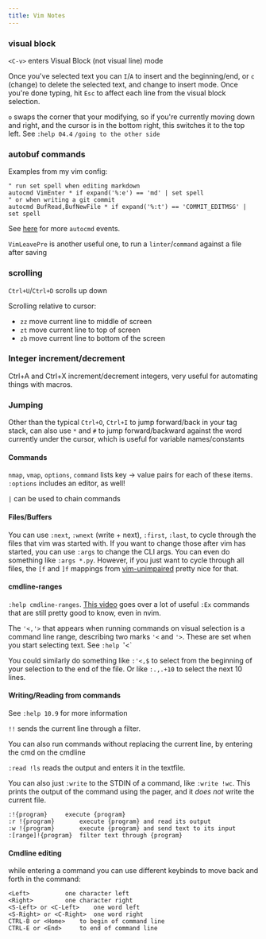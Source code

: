 ```yaml
---
title: Vim Notes
---
```


### visual block

`<C-v>` enters Visual Block (not visual line) mode

Once you've selected text you can `I`/`A` to insert and the beginning/end, or `c` (change) to delete the selected text, and change to insert mode. Once you're done typing, hit `Esc` to affect each line from the visual block selection.

`o` swaps the corner that your modifying, so if you're currently moving down and right, and the cursor is in the bottom right, this switches it to the top left. See `:help 04.4` `/going to the other side`

### autobuf commands

Examples from my vim config:

```
" run set spell when editing markdown
autocmd VimEnter * if expand('%:e') == 'md' | set spell
" or when writing a git commit
autocmd BufRead,BufNewFile * if expand('%:t') == 'COMMIT_EDITMSG' | set spell
```

See [here](http://vimdoc.sourceforge.net/htmldoc/autocmd.html) for more `autocmd` events.

`VimLeavePre` is another useful one, to run a `linter`/`command` against a file after saving

### scrolling

`Ctrl+U`/`Ctrl+D` scrolls up down

Scrolling relative to cursor:

- `zz` move current line to middle of screen
- `zt` move current line to top of screen
- `zb` move current line to bottom of the screen

### Integer increment/decrement

Ctrl+A and Ctrl+X increment/decrement integers, very useful for automating things with macros.

### Jumping

Other than the typical `Ctrl+O`, `Ctrl+I` to jump forward/back in your tag stack, can also use `*` and `#` to jump forward/backward against the word currently under the cursor, which is useful for variable names/constants

#### Commands

`nmap`, `vmap`, `options`, `command` lists key -> value pairs for each of these items. `:options` includes an editor, as well!

`|` can be used to chain commands

#### Files/Buffers

You can use `:next`, `:wnext` (write + next), `:first`, `:last`, to cycle through the files that vim was started with. If you want to change those after vim has started, you can use `:args` to change the CLI args. You can even do something like `:args *.py`. However, if you just want to cycle through all files, the `[f` and `]f` mappings from [vim-unimpaired](http://github.com/tpope/vim-unimpaired) pretty nice for that.

#### cmdline-ranges

`:help cmdline-ranges`. [This video](https://www.youtube.com/watch?v=U9bsqulWgqc) goes over a lot of useful `:Ex` commands that are still pretty good to know, even in nvim.

The `'<,'>` that appears when running commands on visual selection is a command line range, describing two marks `'<` and `'>`. These are set when you start selecting text. See `:help `'<`

You could similarly do something like `:'<,$` to select from the beginning of your selection to the end of the file. Or like `:.,.+10` to select the next 10 lines.

#### Writing/Reading from commands

See `:help 10.9` for more information

`!!` sends the current line through a filter.

You can also run commands without replacing the current line, by entering the cmd on the cmdline

`:read !ls` reads the output and enters it in the textfile.

You can also just `:write` to the STDIN of a command, like `:write !wc`. This prints the output of the command using the pager, and it _does not_ write the current file.

```
:!{program}		execute {program}
:r !{program}		execute {program} and read its output
:w !{program}		execute {program} and send text to its input
:[range]!{program}	filter text through {program}
```

#### Cmdline editing

while entering a command you can use different keybinds to move back and forth in the command:

```
<Left>			one character left
<Right>			one character right
<S-Left> or <C-Left>	one word left
<S-Right> or <C-Right>	one word right
CTRL-B or <Home>	to begin of command line
CTRL-E or <End>		to end of command line
```


